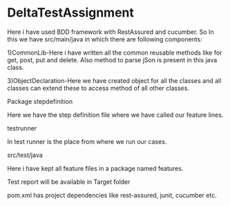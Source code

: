 # DeltaTestAssignment

Here i have used BDD framework with RestAssured and cucumber. So In this we have src/main/java in which there are following components:

1)CommonLib-Here i have written all the common reusable methods like for get, post, put and delete. Also method to parse jSon is present in this java class.

3)ObjectDeclaration-Here we have created object for all the classes and all classes can extend these to access method of all other classes.

Package stepdefinition

Here we have the step definition file where we have called our  feature lines.

testrunner

In test runner is the place from where we run our cases.

src/test/java

Here i have kept all feature files in a package named features.


Test report will be available in Target folder


pom.xml has project dependencies like rest-assured, junit, cucumber etc.
